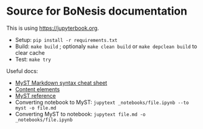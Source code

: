 # Source for BoNesis documentation

This is using https://jupyterbook.org.

- Setup: `pip install -r requirements.txt`
- Build: `make build` ; optionaly `make clean build` or `make depclean build` to clear cache
- Test: `make try`

Useful docs:
- [MyST Markdown syntax cheat sheet](https://jupyterbook.org/en/stable/reference/cheatsheet.html)
- [Content elements](https://jupyterbook.org/en/stable/content/index.html)
- [MyST reference](https://myst-parser.readthedocs.io/en/latest/)
- Converting notebook to MyST: `jupytext _notebooks/file.ipynb --to myst -o file.md`
- Converting MyST to notebook: `jupytext file.md -o _notebooks/file.ipynb`
